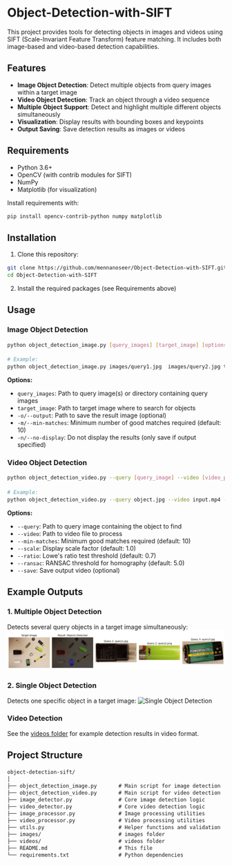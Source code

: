 # Object-Detection-with-SIFT

This project provides tools for detecting objects in images and videos using SIFT (Scale-Invariant Feature Transform) feature matching. It includes both image-based and video-based detection capabilities.

## Features

- **Image Object Detection**: Detect multiple objects from query images within a target image
- **Video Object Detection**: Track an object through a video sequence
- **Multiple Object Support**: Detect and highlight multiple different objects simultaneously
- **Visualization**: Display results with bounding boxes and keypoints
- **Output Saving**: Save detection results as images or videos

## Requirements

- Python 3.6+
- OpenCV (with contrib modules for SIFT)
- NumPy
- Matplotlib (for visualization)

Install requirements with:
```bash
pip install opencv-contrib-python numpy matplotlib
```

## Installation

1. Clone this repository:
```bash
git clone https://github.com/mennanoseer/Object-Detection-with-SIFT.git
cd Object-Detection-with-SIFT
```

2. Install the required packages (see Requirements above)

## Usage

### Image Object Detection

```bash
python object_detection_image.py [query_images] [target_image] [options]

# Example:
python object_detection_image.py images/query1.jpg  images/query2.jpg target.jpg -o output.jpg
```

**Options:**
- `query_images`: Path to query image(s) or directory containing query images
- `target_image`: Path to target image where to search for objects
- `-o/--output`: Path to save the result image (optional)
- `-m/--min-matches`: Minimum number of good matches required (default: 10)
- `-n/--no-display`: Do not display the results (only save if output specified)

### Video Object Detection

```bash
python object_detection_video.py --query [query_image] --video [video_path] [options]

# Example:
python object_detection_video.py --query object.jpg --video input.mp4 --save
```

**Options:**
- `--query`: Path to query image containing the object to find
- `--video`: Path to video file to process
- `--min-matches`: Minimum good matches required (default: 10)
- `--scale`: Display scale factor (default: 1.0)
- `--ratio`: Lowe's ratio test threshold (default: 0.7)
- `--ransac`: RANSAC threshold for homography (default: 5.0)
- `--save`: Save output video (optional)

## Example Outputs

### 1. Multiple Object Detection
Detects several query objects in a target image simultaneously:
![Multi-Object Detection](images/output.jpg)

### 2. Single Object Detection
Detects one specific object in a target image:
![Single Object Detection](images/img2_detected.png) 

### Video Detection
See the [videos folder](videos/) for example detection results in video format.

## Project Structure

```
object-detection-sift/
│
├── object_detection_image.py       # Main script for image detection
├── object_detection_video.py       # Main script for video detection
├── image_detector.py               # Core image detection logic
├── video_detector.py               # Core video detection logic
├── image_processor.py              # Image processing utilities
├── video_processor.py              # Video processing utilities
├── utils.py                        # Helper functions and validation
├── images/                         # images folder
├── videos/                         # videos folder
├── README.md                       # This file
└── requirements.txt                # Python dependencies
```
